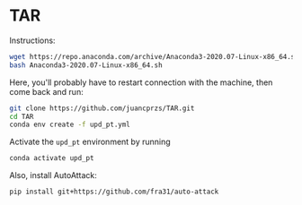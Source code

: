 # TAR
Instructions:
```bash
wget https://repo.anaconda.com/archive/Anaconda3-2020.07-Linux-x86_64.sh
bash Anaconda3-2020.07-Linux-x86_64.sh
```

Here, you'll probably have to restart connection with the machine, then come back and run:
```bash
git clone https://github.com/juancprzs/TAR.git
cd TAR
conda env create -f upd_pt.yml
```

Activate the `upd_pt` environment by running
```bash
conda activate upd_pt
```

Also, install AutoAttack:
```bash
pip install git+https://github.com/fra31/auto-attack
```
